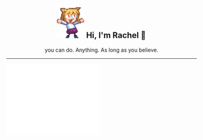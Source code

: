 
<h2 align="center"> <img alt="Lizosy" src="gif/cute-neko3.gif"> Hi, I'm Rachel 🥞 </h2>

 <p align="center">you can do. Anything. As long as you believe.</p>
 
---
<a href="https://github.com/Lizosy">
  <img align="center" width="49%" src="./github-metrics.svg" />
</a>


